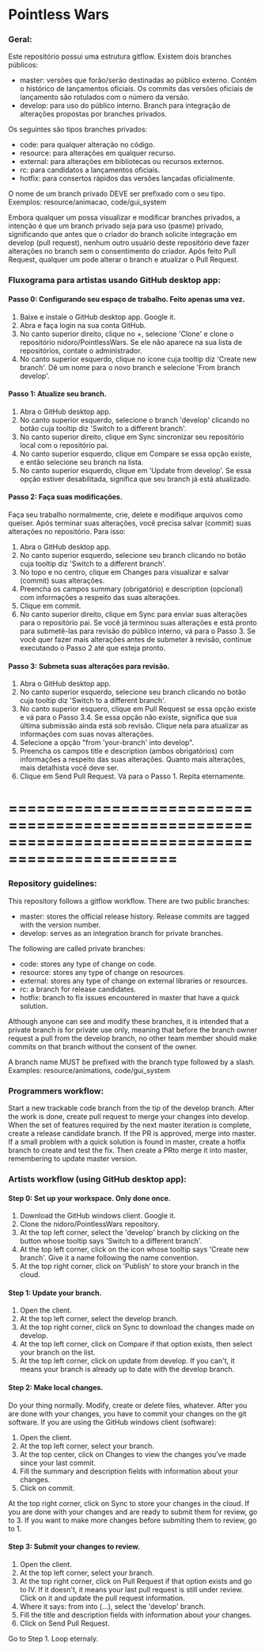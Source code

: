 #    Pointless Wars
  
###  Geral:

Este repositório possui uma estrutura gitflow. Existem dois branches públicos:

 * master:     versões que forão/serão destinadas ao público externo. Contém o histórico
               de lançamentos oficiais. Os commits das versões oficiais de lançamento são rotulados
               com o número da versão.
 * develop:    para uso do público interno. Branch para integração de alterações propostas por 
               branches privados.

Os seguintes são tipos branches privados:

 * code:       para qualquer alteração no código.
 * resource:   para alterações em qualquer recurso.
 * external:   para alterações em bibliotecas ou recursos externos.
 * rc:         para candidatos a lançamentos oficiais.
 * hotfix:     para consertos rápidos das versões lançadas oficialmente.
 
O nome de um branch privado DEVE ser prefixado com o seu tipo.
Exemplos: resource/animacao, code/gui_system

Embora qualquer um possa visualizar e modificar branches privados, a intenção é que um branch
privado seja para uso (pasme) privado, significando que antes que o criador do branch solicite
integração em develop (pull request), nenhum outro usuário deste repositório deve fazer alterações
no branch sem o consentimento do criador. Após feito Pull Request, qualquer um pode alterar
o branch e atualizar o Pull Request.

###  Fluxograma para artistas usando GitHub desktop app:

#### Passo 0: Configurando seu espaço de trabalho. Feito apenas uma vez.

 1. Baixe e instale o GitHub desktop app. Google it.
 2. Abra e faça login na sua conta GitHub.
 3. No canto superior direito, clique no +, selecione 'Clone' e clone
    o repositório nidoro/PointlessWars. Se ele não aparece na sua lista de repositórios,
    contate o administrador.
 4. No canto superior esquerdo, clique no ícone cuja tooltip diz 'Create new branch'.
    Dê um nome para o novo branch e selecione 'From branch develop'.
    
#### Passo 1: Atualize seu branch.

 1. Abra o GitHub desktop app.
 2. No canto superior esquerdo, selecione o branch 'develop' clicando no botão
    cuja tooltip diz 'Switch to a different branch'.
 3. No canto superior direito, clique em Sync sincronizar seu repositório local com
    o repositório pai.
 4. No canto superior esquerdo, clique em Compare se essa opção existe, e então
    selecione seu branch na lista.
 5. No canto superior esquerdo, clique em 'Update from develop'. Se essa opção estiver
    desabilitada, significa que seu branch já está atualizado.

#### Passo 2: Faça suas modificações.

Faça seu trabalho normalmente, crie, delete e modifique arquivos como queiser. Após
terminar suas alterações, você precisa salvar (commit) suas alterações no repositório.
Para isso:

 1. Abra o GitHub desktop app.
 2. No canto superior esquerdo, selecione seu branch clicando no botão
    cuja tooltip diz 'Switch to a different branch'.
 3. No topo e no centro, clique em Changes para visualizar e salvar (commit) suas
    alterações.
 4. Preencha os campos summary (obrigatório) e description (opcional) com informações
    a respeito das suas alterações.
 5. Clique em commit.
 6. No canto superior direito, clique em Sync para enviar suas alterações para o
    repositório pai. Se você já terminou suas alterações e está pronto para submetê-las
    para revisão do público interno, vá para o Passo 3. Se você quer fazer mais alterações
    antes de submeter à revisão, continue executando o Passo 2 até que esteja pronto.

#### Passo 3: Submeta suas alterações para revisão.

 1. Abra o GitHub desktop app.
 2. No canto superior esquerdo, selecione seu branch clicando no botão
    cuja tooltip diz 'Switch to a different branch'.
 3. No canto superior esquero, clique em Pull Request se essa opção existe
    e vá para o Passo 3.4. Se essa opção não existe, significa que sua última submissão
    ainda está sob revisão. Clique nela para atualizar as informações com suas
    novas alterações.
 4. Selecione a opção "from 'your-branch' into develop".
 5. Preencha os campos title e description (ambos obrigatórios) com informações a respeito
    das suas alterações. Quanto mais alterações, mais detalhista você deve ser.
 6. Clique em Send Pull Request. Vá para o Passo 1. Repita eternamente.
 
================================================================================================
================================================================================================

###  Repository guidelines:
  
This repository follows a gitflow workflow. There are two public branches:

 * master:     stores the official release history. Release commits are
               tagged with the version number.
 * develop:    serves as an integration branch for private branches.
 
The following are called private branches:

 * code:       stores any type of change on code.
 * resource:   stores any type of change on resources.
 * external:   stores any type of change on external libraries or resources.
 * rc:         a branch for release candidates.
 * hotfix:     branch to fix issues encountered in master that have a quick solution.

Although anyone can see and modify these branches, it is intended that a private
branch is for private use only, meaning that before the branch owner request a pull
from the develop branch, no other team member should make commits on that branch
without the consent of the owner.

A branch name MUST be prefixed with the branch type followed by a slash.
Examples: resource/animations, code/gui_system

###  Programmers workflow:

Start a new trackable code branch from the tip of the develop branch. After the 
work is done, create pull request to merge your changes into develop. When the set of features
required by the next master iteration is complete, create a release candidate branch.
If the PR is approved, merge into master. If a small problem with a quick
solution is found in master, create a hotfix branch to create and test the fix. Then
create a PRto merge it into master, remembering to update master version.

###  Artists workflow (using GitHub desktop app):

#### Step 0: Set up your workspace. Only done once.

 1. Download the GitHub windows client. Google it.
 2. Clone the nidoro/PointlessWars repository.
 3. At the top left corner, select the 'develop' branch by clicking on the button
    whose tooltip says 'Switch to a different branch'.
 4. At the top left corner, click on the icon whose tooltip says 'Create
    new branch'. Give it a name following the name convention.
 5. At the top right corner, click on 'Publish' to store your branch in the cloud.
 
#### Step 1: Update your branch.

 1. Open the client.
 2. At the top left corner, select the develop branch.
 3. At the top right corner, click on Sync to download the changes made on develop.
 4. At the top left corner, click on Compare if that option exists, then select your
    branch on the list.
 5. At the top left corner, click on update from develop. If you can't, it means
    your branch is already up to date with the develop branch.

#### Step 2: Make local changes.

Do your thing normally. Modify, create or delete files, whatever. After you are done
with your changes, you have to commit your changes on the git software. If you are
using the GitHub windows client (software):

 1. Open the client.
 2. At the top left corner, select your branch.
 3. At the top center, click on Changes to view the changes you've made since 
    your last commit.
 4. Fill the summary and description fields with information about your changes.
 5. Click on commit.

At the top right corner, click on Sync to store your changes in the cloud.
If you are done with your changes and are ready to submit them for review, go to 3.
If you want to make more changes before submiting them to review, go to 1.

#### Step 3: Submit your changes to review.

 1. Open the client.
 2. At the top left corner, select your branch.
 3. At the top right corner, click on Pull Request if that option exists
    and go to IV. If it doesn't, it means your last pull request is still
    under review. Click on it and update the pull request information.
 4. Where it says: from <your-branch> into (...), select the 'develop' branch.
 5. Fill the title and description fields with information about your changes.
 6. Click on Send Pull Request.

Go to Step 1. Loop eternaly.

